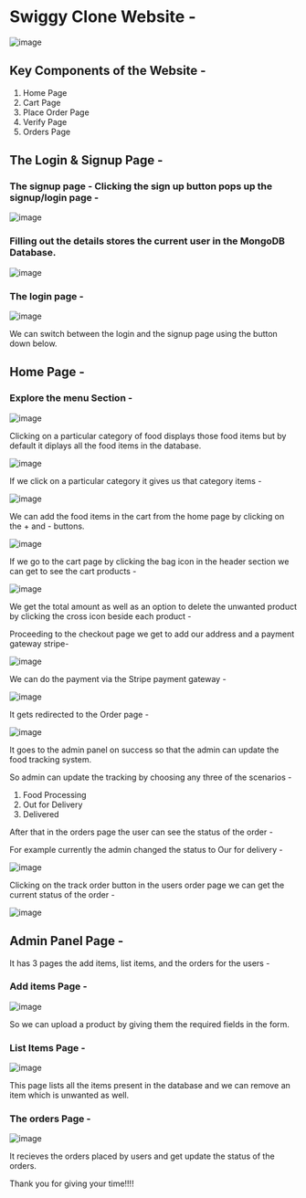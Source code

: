 # Swiggy Clone Website - <br/>

![image](https://github.com/user-attachments/assets/f83003c3-a3d1-4cf5-9566-3a7813013360)


## Key Components of the Website - <br/>
1. Home Page
2. Cart Page
3. Place Order Page
4. Verify Page
5. Orders Page

## The Login & Signup Page - 

### The signup page - Clicking the sign up button pops up the signup/login page - 

![image](https://github.com/user-attachments/assets/12a85362-13f2-4f18-8e1d-8e07c0f9f037)

### Filling out the details stores the current user in the MongoDB Database.

![image](https://github.com/user-attachments/assets/5905ccb9-6c93-4d11-a7f8-97edaa679a4c)


### The login page - 

![image](https://github.com/user-attachments/assets/595b9a89-a174-4215-9c49-973ccfb38802)

We can switch between the login and the signup page using the button down below.


## Home Page - 

### Explore the menu Section - 

![image](https://github.com/user-attachments/assets/fc992e6a-5f32-4bdc-bdb5-09c1ffecbada)

Clicking on a particular category of food displays those food items but by default it diplays all the food items in the database.

![image](https://github.com/user-attachments/assets/9a77d5d3-f1d2-4236-8bad-765df9da349c)

If we click on a particular category it gives us that category items - 

![image](https://github.com/user-attachments/assets/19fe12da-044b-44d1-889a-e789d2d39c04)


We can add the food items in the cart from the home page by clicking on the + and - buttons.

![image](https://github.com/user-attachments/assets/0c9bf68d-d271-4ce8-93a3-88e819182346)

If we go to the cart page by clicking the bag icon in the header section we can get to see the cart products - 

![image](https://github.com/user-attachments/assets/e8c0817c-ac18-4e8e-ad5b-76a367d9fcfc)

We get the total amount as well as an option to delete the unwanted product by clicking the cross icon beside each product - 


Proceeding to the checkout page we get to add our address and a payment gateway stripe- 

![image](https://github.com/user-attachments/assets/50fd3c7c-5dd3-4185-97dc-38da7c0b1aef)

We can do the payment via the Stripe payment gateway - 

![image](https://github.com/user-attachments/assets/ea4ef848-41b3-4644-a29e-5d69b0bc5ea1)





It gets redirected to the Order page - 

![image](https://github.com/user-attachments/assets/edd7121e-bb0d-4fb6-a16d-04a00e59b847)

It goes to the admin panel on success so that the admin can update the food tracking  system.

So admin can update the tracking by choosing any three of the scenarios - 

1. Food Processing
2. Out for Delivery
3. Delivered


After that in the orders page the user can see the status of the order - 

For example currently the admin changed the status to Our for delivery - 

![image](https://github.com/user-attachments/assets/be4bb3ca-3834-420d-a7f5-488ddc336daf)


Clicking on the track order button in the users order page we can get the current status of the order - 

![image](https://github.com/user-attachments/assets/94015693-6693-4143-b991-4c967951afd1)





## Admin Panel Page - 

It has 3 pages the add items, list items, and the orders for the users - 

### Add items Page - 

![image](https://github.com/user-attachments/assets/3a283280-c276-4eb9-923f-cdac1eae868f)

So we can upload a product by giving them the required fields in the form. 

### List Items Page - 

![image](https://github.com/user-attachments/assets/cd17ecbb-6dcb-4984-904c-d6751d9b72a6)


This page lists all the items present in the database and we can remove an item which is unwanted as well.


### The orders Page - 

![image](https://github.com/user-attachments/assets/49c76fab-d8b7-45b4-be99-a6f3b82309d5)


It recieves the orders placed by users and get update the status of the orders.





Thank you for giving your time!!!!







